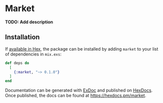 # Market

**TODO: Add description**

## Installation

If [available in Hex](https://hex.pm/docs/publish), the package can be installed
by adding `market` to your list of dependencies in `mix.exs`:

```elixir
def deps do
  [
    {:market, "~> 0.1.0"}
  ]
end
```

Documentation can be generated with [ExDoc](https://github.com/elixir-lang/ex_doc)
and published on [HexDocs](https://hexdocs.pm). Once published, the docs can
be found at <https://hexdocs.pm/market>.

